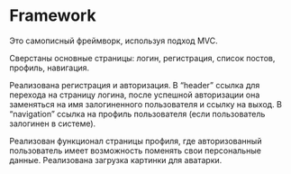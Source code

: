 # Framework

Это самописный фреймворк, используя подход MVC. 

Сверстаны основные страницы:
логин, регистрация, список постов, профиль, навигация.

Реализована регистрация и авторизация.
В “header” ссылка для перехода на страницу логина, после успешной авторизации она заменяться на имя залогиненного пользователя и ссылку на выход.
В “navigation” ссылка на профиль пользователя (если пользователь залогинен в системе).

Реализован функционал страницы профиля, где авторизованный пользователь имеет возможность поменять свои персональные данные.
Реализована загрузка картинки для аватарки.


